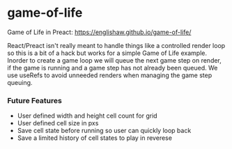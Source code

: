 # game-of-life
Game of Life in Preact: https://englishaw.github.io/game-of-life/

React/Preact isn't really meant to handle things like a controlled render loop so this is a bit of a hack but works for a simple Game of Life example. Inorder to create a game loop we will queue the next game step on render, if the game is running and a game step has not already been queued. We use useRefs to avoid unneeded renders when managing the game step queuing.


### Future Features
- User defined width and height cell count for grid
- User defined cell size in pxs
- Save cell state before running so user can quickly loop back
- Save a limited history of cell states to play in reverese
